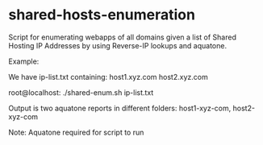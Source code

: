# shared-hosts-enumeration

Script for enumerating webapps of all domains given a list of Shared Hosting IP Addresses by using Reverse-IP lookups and aquatone.

Example:

We have ip-list.txt containing: host1.xyz.com host2.xyz.com

root@localhost: ./shared-enum.sh ip-list.txt

Output is two aquatone reports in different folders: host1-xyz-com, host2-xyz-com

Note: Aquatone required for script to run
